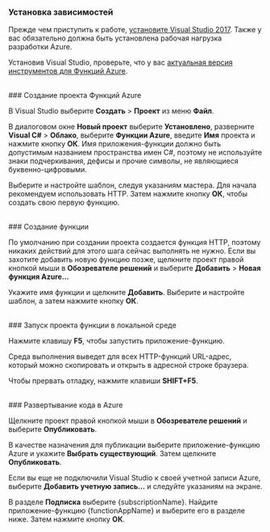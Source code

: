 ### Установка зависимостей

Прежде чем приступить к работе, <a href="https://go.microsoft.com/fwlink/?linkid=2016389" target="_blank">установите Visual Studio 2017</a>. Также у вас обязательно должна быть установлена рабочая нагрузка разработки Azure.

Установив Visual Studio, проверьте, что у вас <a href="https://go.microsoft.com/fwlink/?linkid=2016394" target="_blank">актуальная версия инструментов для Функций Azure</a>.

<br/>
### Создание проекта Функций Azure

В Visual Studio выберите **Создать** > **Проект** из меню **Файл**.

В диалоговом окне **Новый проект** выберите **Установлено**, разверните **Visual C#** > **Облако**, выберите **Функции Azure**, введите **Имя** проекта и нажмите кнопку **ОК**. Имя приложения-функции должно быть допустимым названием пространства имен C#, поэтому не используйте знаки подчеркивания, дефисы и прочие символы, не являющиеся буквенно-цифровыми.

Выберите и настройте шаблон, следуя указаниям мастера. Для начала рекомендуем использовать HTTP. Затем нажмите кнопку **ОК**, чтобы создать свою первую функцию.

<br/>
### Создание функции

По умолчанию при создании проекта создается функция HTTP, поэтому никаких действий для этого шага сейчас выполнять не нужно. Если вы захотите добавить новую функцию позже, щелкните проект правой кнопкой мыши в **Обозревателе решений** и выберите **Добавить** > **Новая функция Azure…**

Укажите имя функции и щелкните **Добавить**. Выберите и настройте шаблон, а затем нажмите кнопку **ОК**.

<br/>
### Запуск проекта функции в локальной среде

Нажмите клавишу **F5**, чтобы запустить приложение-функцию.

Среда выполнения выведет для всех HTTP-функций URL-адрес, который можно скопировать и открыть в адресной строке браузера.

Чтобы прервать отладку, нажмите клавиши **SHIFT+F5**.

<br/>
### Развертывание кода в Azure

Щелкните проект правой кнопкой мыши в **Обозревателе решений** и выберите **Опубликовать**.

В качестве назначения для публикации выберите приложение-функцию Azure и укажите **Выбрать существующий**. Затем щелкните **Опубликовать**.

Если вы еще не подключили Visual Studio к своей учетной записи Azure, выберите **Добавить учетную запись…** и следуйте указаниям на экране.

В разделе **Подписка** выберите {subscriptionName}. Найдите приложение-функцию {functionAppName} и выберите его в разделе ниже. Затем нажмите кнопку **ОК**.
